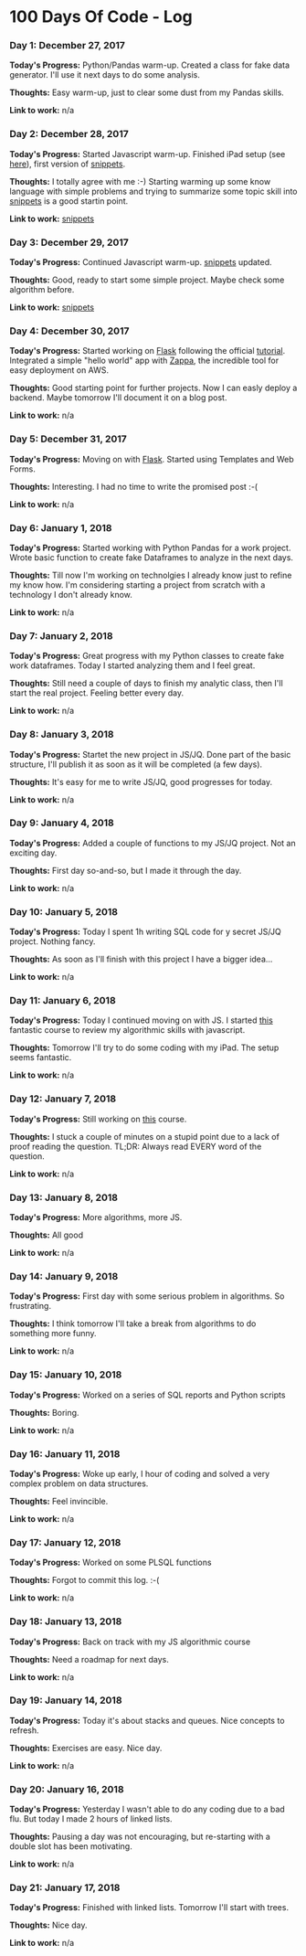 # 100 Days Of Code - Log

### Day 1:  December 27, 2017 

**Today's Progress:** Python/Pandas warm-up. Created a class for fake data generator. I'll use it next days to do some analysis.

**Thoughts:** Easy warm-up, just to clear some dust from my Pandas skills.

**Link to work:** n/a 

### Day 2:  December 28, 2017 

**Today's Progress:** Started Javascript warm-up. Finished iPad setup (see [here](links.md)), first version of [snippets](snippets.md).

**Thoughts:** I totally agree with me :-) Starting warming up some know language with simple problems and trying to summarize some topic skill into [snippets](snippets.md) is a good startin point.

**Link to work:** [snippets](snippets.md)

### Day 3:  December 29, 2017 

**Today's Progress:** Continued Javascript warm-up. [snippets](snippets.md) updated.

**Thoughts:** Good, ready to start some simple project. Maybe check some algorithm before.

**Link to work:** [snippets](snippets.md)

### Day 4:  December 30, 2017 

**Today's Progress:** Started working on [Flask](http://flask.pocoo.org/) following the official [tutorial](http://flask.pocoo.org/docs/0.12/tutorial/). Integrated a simple "hello world" app with [Zappa](https://github.com/Miserlou/Zappa), the incredible tool for easy deployment on AWS.

**Thoughts:** Good starting point for further projects. Now I can easly deploy a backend. Maybe tomorrow I'll document it on a blog post.

**Link to work:** n/a

### Day 5:  December 31, 2017 

**Today's Progress:** Moving on with [Flask](http://flask.pocoo.org/). Started using Templates and Web Forms.

**Thoughts:** Interesting. I had no time to write the promised post :-(

**Link to work:** n/a

### Day 6:  January 1, 2018 

**Today's Progress:** Started working with Python Pandas for a work project. Wrote basic function to create fake Dataframes to analyze in the next days.

**Thoughts:** Till now I'm working on technolgies I already know just to refine my know how. I'm considering starting a project from scratch with a technology I don't already know.

**Link to work:** n/a

### Day 7:  January 2, 2018 

**Today's Progress:** Great progress with my Python classes to create fake work dataframes. Today I started analyzing them and I feel great.

**Thoughts:** Still need a couple of days to finish my analytic class, then I'll start the real project. Feeling better every day.

**Link to work:** n/a

### Day 8:  January 3, 2018 

**Today's Progress:** Startet the new project in JS/JQ. Done part of the basic structure, I'll publish it as soon as it will be completed (a few days).

**Thoughts:** It's easy for me to write JS/JQ, good progresses for today.

**Link to work:** n/a

### Day 9:  January 4, 2018 

**Today's Progress:** Added a couple of functions to my JS/JQ project. Not an exciting day.

**Thoughts:** First day so-and-so, but I made it through the day.

**Link to work:** n/a

### Day 10:  January 5, 2018 

**Today's Progress:** Today I spent 1h writing SQL code for y secret JS/JQ project. Nothing fancy.

**Thoughts:** As soon as I'll finish with this project I have a bigger idea...

**Link to work:** n/a

### Day 11:  January 6, 2018 

**Today's Progress:** Today I continued moving on with JS. I started [this](https://www.udemy.com/coding-interview-bootcamp-algorithms-and-data-structure/learn/v4/overview) fantastic course to review my algorithmic skills with javascript.

**Thoughts:** Tomorrow I'll try to do some coding with my iPad. The setup seems fantastic.

**Link to work:** n/a

### Day 12:  January 7, 2018 

**Today's Progress:** Still working on [this](https://www.udemy.com/coding-interview-bootcamp-algorithms-and-data-structure/learn/v4/overview) course. 

**Thoughts:** I stuck a couple of minutes on a stupid point due to a lack of proof reading the question. TL;DR: Always read EVERY word of the question.

**Link to work:** n/a

### Day 13:  January 8, 2018 

**Today's Progress:** More algorithms, more JS.

**Thoughts:** All good

**Link to work:** n/a

### Day 14:  January 9, 2018 

**Today's Progress:** First day with some serious problem in algorithms. So frustrating.

**Thoughts:** I think tomorrow I'll take a break from algorithms to do something more funny.

**Link to work:** n/a

### Day 15:  January 10, 2018 

**Today's Progress:** Worked on a series of SQL reports and Python scripts

**Thoughts:** Boring.

**Link to work:** n/a

### Day 16:  January 11, 2018 

**Today's Progress:** Woke up early, I hour of coding and solved a very complex problem on data structures. 

**Thoughts:** Feel invincible.

**Link to work:** n/a

### Day 17:  January 12, 2018 

**Today's Progress:** Worked on some PLSQL functions

**Thoughts:** Forgot to commit this log. :-(

**Link to work:** n/a

### Day 18:  January 13, 2018 

**Today's Progress:** Back on track with my JS algorithmic course

**Thoughts:** Need a roadmap for next days.

**Link to work:** n/a

### Day 19:  January 14, 2018 

**Today's Progress:** Today it's about stacks and queues. Nice concepts to refresh.

**Thoughts:** Exercises are easy. Nice day.

**Link to work:** n/a

### Day 20:  January 16, 2018 

**Today's Progress:** Yesterday I wasn't able to do any coding due to a bad flu. But today I made 2 hours of linked lists.

**Thoughts:** Pausing a day was not encouraging, but re-starting with a double slot has been motivating.

**Link to work:** n/a

### Day 21:  January 17, 2018 

**Today's Progress:** Finished with linked lists. Tomorrow I'll start with trees.

**Thoughts:** Nice day.

**Link to work:** n/a


